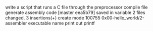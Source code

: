 write a script that runs a C file through the preprocessor
compile file
generate assembly code
[master eea5b79] saved in variable
 2 files changed, 3 insertions(+)
 create mode 100755 0x00-hello_world/2-assembler
executable name
print out
printf
